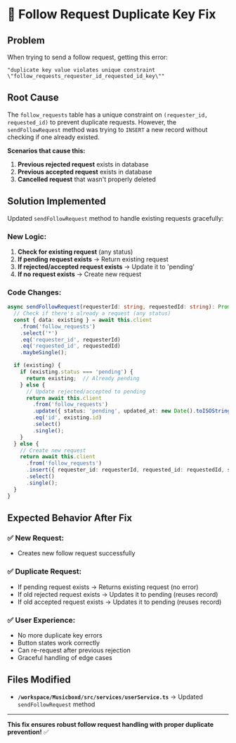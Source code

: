 # 🔧 Follow Request Duplicate Key Fix

## Problem

When trying to send a follow request, getting this error:
```
"duplicate key value violates unique constraint \"follow_requests_requester_id_requested_id_key\""
```

## Root Cause

The `follow_requests` table has a unique constraint on `(requester_id, requested_id)` to prevent duplicate requests. However, the `sendFollowRequest` method was trying to `INSERT` a new record without checking if one already existed.

**Scenarios that cause this:**
1. **Previous rejected request** exists in database
2. **Previous accepted request** exists in database  
3. **Cancelled request** that wasn't properly deleted

## Solution Implemented

Updated `sendFollowRequest` method to handle existing requests gracefully:

### **New Logic:**
1. **Check for existing request** (any status)
2. **If pending request exists** → Return existing request
3. **If rejected/accepted request exists** → Update it to 'pending'
4. **If no request exists** → Create new request

### **Code Changes:**
```typescript
async sendFollowRequest(requesterId: string, requestedId: string): Promise<FollowRequest> {
  // Check if there's already a request (any status)
  const { data: existing } = await this.client
    .from('follow_requests')
    .select('*')
    .eq('requester_id', requesterId)
    .eq('requested_id', requestedId)
    .maybeSingle();

  if (existing) {
    if (existing.status === 'pending') {
      return existing;  // Already pending
    } else {
      // Update rejected/accepted to pending
      return await this.client
        .from('follow_requests')
        .update({ status: 'pending', updated_at: new Date().toISOString() })
        .eq('id', existing.id)
        .select()
        .single();
    }
  } else {
    // Create new request
    return await this.client
      .from('follow_requests')
      .insert({ requester_id: requesterId, requested_id: requestedId, status: 'pending' })
      .select()
      .single();
  }
}
```

## Expected Behavior After Fix

### **✅ New Request:**
- Creates new follow request successfully

### **✅ Duplicate Request:**
- If pending request exists → Returns existing request (no error)
- If old rejected request exists → Updates it to pending (reuses record)
- If old accepted request exists → Updates it to pending (reuses record)

### **✅ User Experience:**
- No more duplicate key errors
- Button states work correctly
- Can re-request after previous rejection
- Graceful handling of edge cases

## Files Modified

- **`/workspace/Musicboxd/src/services/userService.ts`** → Updated `sendFollowRequest` method

---

**This fix ensures robust follow request handling with proper duplicate prevention!** ✅
